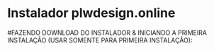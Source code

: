 # Instalador plwdesign.online

 #FAZENDO DOWNLOAD DO INSTALADOR & INICIANDO A PRIMEIRA INSTALAÇÃO (USAR SOMENTE PARA PRIMEIRA INSTALAÇÃO):
